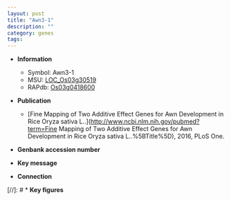 ```yaml
---
layout: post
title: "Awn3-1"
description: ""
category: genes
tags: 
---
```


* **Information**  
    + Symbol: Awn3-1  
    + MSU: [LOC_Os03g30519](http://rice.uga.edu/cgi-bin/ORF_infopage.cgi?orf=LOC_Os03g30519)  
    + RAPdb: [Os03g0418600](https://rapdb.dna.affrc.go.jp/locus/?name=Os03g0418600)  

* **Publication**  
    + [Fine Mapping of Two Additive Effect Genes for Awn Development in Rice Oryza sativa L..](http://www.ncbi.nlm.nih.gov/pubmed?term=Fine Mapping of Two Additive Effect Genes for Awn Development in Rice Oryza sativa L..%5BTitle%5D), 2016, PLoS One.

* **Genbank accession number**  

* **Key message**  

* **Connection**  

[//]: # * **Key figures**  


